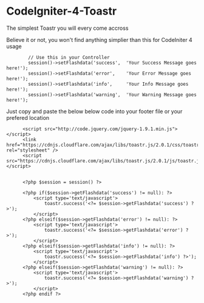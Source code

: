 # CodeIgniter-4-Toastr
The simplest Toastr you will every come accross

Believe it or not, you won't find anything simplier than this for CodeIniter 4
usage
```
        // Use this in your Controller
        session()->setFlashdata('success',  'Your Success Message goes here!');
        session()->setFlashdata('error',    'Your Error Message goes here!');
        session()->setFlashdata('info',     'Your Info Message goes here!');
        session()->setFlashdata('warning',  'Your Warning Message goes here!');
```
Just copy and paste the below below code into your footer file or your prefered location

```
      <script src="http://code.jquery.com/jquery-1.9.1.min.js"></script>
      <link href="https://cdnjs.cloudflare.com/ajax/libs/toastr.js/2.0.1/css/toastr.css" rel="stylesheet" />
      <script src="https://cdnjs.cloudflare.com/ajax/libs/toastr.js/2.0.1/js/toastr.js"></script>


      <?php $session = session() ?>

      <?php if($session->getFlashdata('success') != null): ?>
          <script type='text/javascript'>
              toastr.success('<?= $session->getFlashdata('success') ?>');
          </script>
      <?php elseif($session->getFlashdata('error') != null): ?>
          <script type='text/javascript'>
              toastr.success('<?= $session->getFlashdata('error') ?>');
          </script>
      <?php elseif($session->getFlashdata('info') != null): ?>
          <script type='text/javascript'>
              toastr.success('<?= $session->getFlashdata('info') ?>');
          </script>
      <?php elseif($session->getFlashdata('warning') != null): ?>
          <script type='text/javascript'>
              toastr.success('<?= $session->getFlashdata('warning') ?>');
          </script>
      <?php endif ?>
```
